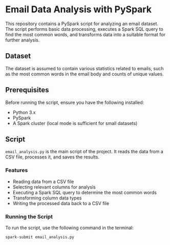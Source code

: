 # Email Data Analysis with PySpark

This repository contains a PySpark script for analyzing an email dataset. The script performs basic data processing, executes a Spark SQL query to find the most common words, and transforms data into a suitable format for further analysis.

## Dataset

The dataset is assumed to contain various statistics related to emails, such as the most common words in the email body and counts of unique values.

## Prerequisites

Before running the script, ensure you have the following installed:
- Python 3.x
- PySpark
- A Spark cluster (local mode is sufficient for small datasets)

## Script

`email_analysis.py` is the main script of the project. It reads the data from a CSV file, processes it, and saves the results.

### Features

- Reading data from a CSV file
- Selecting relevant columns for analysis
- Executing a Spark SQL query to determine the most common words
- Transforming column data types
- Writing the processed data back to a CSV file

### Running the Script

To run the script, use the following command in the terminal:

```bash
spark-submit email_analysis.py